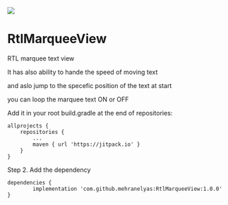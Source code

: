 [![](https://jitpack.io/v/mehranelyas/RtlMarqueeView.svg)](https://jitpack.io/#mehranelyas/RtlMarqueeView)

# RtlMarqueeView
RTL marquee text view

It has also ability to hande the speed of moving text

and aslo jump to the specefic position of the text at start

you can loop the marquee text ON or OFF


Add it in your root build.gradle at the end of repositories:

	allprojects {
		repositories {
			...
			maven { url 'https://jitpack.io' }
		}
	}
  
  Step 2. Add the dependency
  
  	dependencies {
	        implementation 'com.github.mehranelyas:RtlMarqueeView:1.0.0'
	}
